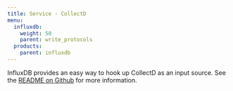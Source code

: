 ```yaml
---
title: Service - CollectD
menu:
  influxdb:
    weight: 50
    parent: write_protocols
  products:
    parent: influxdb
---
```


InfluxDB provides an easy way to hook up CollectD as an input source. See the [README on Github](https://github.com/influxdb/influxdb/blob/master/services/collectd/README.md) for more information.
